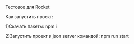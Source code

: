 Тестовое для Rocket

Как запустить проект:

1)Cкачать пакеты: npm i 

2)Запустить проект и json server командой: npm run start

